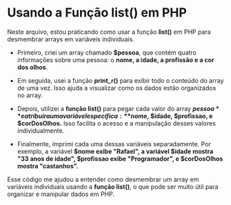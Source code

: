 # Usando a Função list() em PHP

Neste arquivo, estou praticando como usar a função **list()** em PHP para desmembrar arrays em variáveis individuais.

-   Primeiro, criei um array chamado **$pessoa**, que contém quatro informações sobre uma pessoa: o **nome, a idade, a profissão e a cor dos olhos**.

-   Em seguida, usei a função **print_r()** para exibir todo o conteúdo do array de uma vez. Isso ajuda a visualizar como os dados estão organizados no array.

-   Depois, utilizei a **função list()** para pegar cada valor do array **$pessoa** e atribuir a uma variável específica: **$nome, $idade, $profissao, e $corDosOlhos.** Isso facilita o acesso e a manipulação desses valores individualmente.

-   Finalmente, imprimi cada uma dessas variáveis separadamente. Por exemplo, a variável **$nome exibe "Rafael", a variável $idade mostra "33 anos de idade", $profissao exibe "Programador", e $corDosOlhos mostra "castanhos".**

Esse código me ajudou a entender como desmembrar um array em variáveis individuais usando a **função list()**, o que pode ser muito útil para organizar e manipular dados em PHP.
